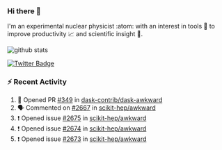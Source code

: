 ### Hi there 👋 

I'm an experimental nuclear physicist :atom: with an interest in tools :wrench: to improve productivity :chart_with_upwards_trend: and scientific insight :telescope:.

![github stats](https://github-readme-stats.vercel.app/api?username=agoose77&show_icons=true&hide_rank=true&hide_title=true&bg_color=30,e76445,904e95&text_color=efe3ec&icon_color=efe3ec)
<!--
**agoose77/agoose77** is a ✨ _special_ ✨ repository because its `README.md` (this file) appears on your GitHub profile.

Here are some ideas to get you started:

- 🔭 I’m currently working on ...
- 🌱 I’m currently learning ...
- 👯 I’m looking to collaborate on ...
- 🤔 I’m looking for help with ...
- 💬 Ask me about ...
- 📫 How to reach me: ...
- 😄 Pronouns: ...
- ⚡ Fun fact: ...
-->

[![Twitter Badge](https://img.shields.io/twitter/follow/agoose77?style=flat-square&logo=Twitter&logoColor=white&color=cornflowerblue)](https://twitter.com/agoose77)

### :zap: Recent Activity

<!--START_SECTION:activity-->
1. 💪 Opened PR [#349](https://github.com/dask-contrib/dask-awkward/pull/349) in [dask-contrib/dask-awkward](https://github.com/dask-contrib/dask-awkward)
2. 🗣 Commented on [#2667](https://github.com/scikit-hep/awkward/issues/2667#issuecomment-1693430187) in [scikit-hep/awkward](https://github.com/scikit-hep/awkward)
3. ❗ Opened issue [#2675](https://github.com/scikit-hep/awkward/issues/2675) in [scikit-hep/awkward](https://github.com/scikit-hep/awkward)
4. ❗ Opened issue [#2674](https://github.com/scikit-hep/awkward/issues/2674) in [scikit-hep/awkward](https://github.com/scikit-hep/awkward)
5. ❗ Opened issue [#2673](https://github.com/scikit-hep/awkward/issues/2673) in [scikit-hep/awkward](https://github.com/scikit-hep/awkward)
<!--END_SECTION:activity-->
